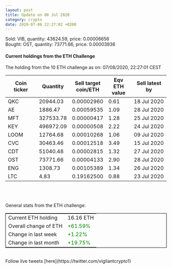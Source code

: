 ```yaml
---
layout: post
title: Update on 08 Jul 2020
category: crypto
date: 2020-07-08 22:27:02 +0200
---
```

<!-- Global site tag (gtag.js) - Google Analytics -->
<script async src="https://www.googletagmanager.com/gtag/js?id=UA-103831149-5"></script>
<script>
  window.dataLayer = window.dataLayer || [];
  function gtag(){dataLayer.push(arguments);}
  gtag('js', new Date());

  gtag('config', 'UA-103831149-5');
</script>
Sold: VIB, quantity:     43624.59, price:   0.00006656<br>Bought: OST, quantity:     73771.66, price:   0.00003936<br>

#### Current holdings from the ETH Challenge

The holding from the 10 ETH challenge as on: 07/08/2020, 22:27:01 CEST

|Coin ticker|Quantity|Sell target<br>coin/ETH|Eqv ETH<br>value|Sell latest by|
|-----------|--------|-----------|-----------|--------------|
QKC|20944.03|  0.00002960|0.61|18 Jul 2020|
AE|1886.47|  0.00059535|1.09|28 Jul 2020|
MFT|327533.78|  0.00000417|1.28|25 Jul 2020|
KEY|496972.09|  0.00000508|2.22|24 Jul 2020|
LOOM|12764.68|  0.00010268|1.06|09 Jul 2020|
CVC|30463.46|  0.00012518|3.49|15 Jul 2020|
CDT|51040.48|  0.00002815|1.32|27 Jul 2020|
OST|73771.66|  0.00004133|2.90|28 Jul 2020|
ENG|1308.73|  0.00105389|1.34|26 Jul 2020|
LTC|4.83|  0.19162500|0.88|23 Jul 2020|

<br>
<br>
<br>
General stats from the ETH challenge:

<table style="border:1px solid black;margin-left:auto;margin-right:auto;">
	<tbody>
	<tr>
		<td>Current ETH holding</td>
		<td>     16.16 ETH</td>
	</tr>
	<tr>
		<td>Overall change of ETH</td>
		<td><font color="green">+61.59%</font></td>
	</tr>
	<tr>
		<td>Change in last week</td>
		<td><font color="green">+1.22%</font></td>
	</tr>
	<tr>
		<td>Change in last month</td>
		<td><font color="green">+19.75%</font></td>
	</tr>
	</tbody>
</table>

<br>
Follow live tweets [here](https://twitter.com/vigilantcrypto1)
<br>
<br>